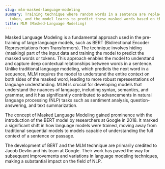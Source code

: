 ```yaml
---
slug: mlm-masked-language-modeling
summary: Training technique where random words in a sentence are replaced with a special
  token, and the model learns to predict these masked words based on their context.
title: MLM (Masked-Language Modeling)
---
```


Masked Language Modeling is a fundamental approach used in the pre-training of large language models, such as BERT (Bidirectional Encoder Representations from Transformers). The technique involves hiding (masking) part of the input data and training the model to predict the masked words or tokens. This approach enables the model to understand and capture deep contextual relationships between words in a sentence. Unlike traditional language modeling, which predicts the next word in a sequence, MLM requires the model to understand the entire context on both sides of the masked word, leading to more robust representations of language understanding. MLM is crucial for developing models that understand the nuances of language, including syntax, semantics, and grammar, and it has significantly contributed to advancements in natural language processing (NLP) tasks such as sentiment analysis, question-answering, and text summarization.

The concept of Masked Language Modeling gained prominence with the introduction of the BERT model by researchers at Google in 2018. It marked a significant shift in how language models were trained, moving away from traditional sequential models to models capable of understanding the full context of a sentence or passage.

The development of BERT and the MLM technique are primarily credited to Jacob Devlin and his team at Google. Their work has paved the way for subsequent improvements and variations in language modeling techniques, making a substantial impact on the field of NLP.